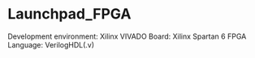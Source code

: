 # Launchpad_FPGA
Development environment: Xilinx VIVADO
Board: Xilinx Spartan 6 FPGA
Language: VerilogHDL(.v)
